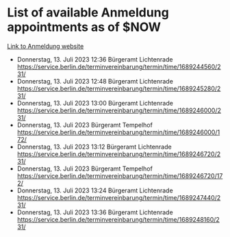 # List of available Anmeldung appointments as of $NOW
[Link to Anmeldung website](https://service.berlin.de/terminvereinbarung/termin/tag.php?termin=1&anliegen[]=120686&dienstleisterlist=122210,122217,327316,122219,327312,122227,327314,122231,327346,122243,327348,122254,122252,329742,122260,329745,122262,329748,122271,327278,122273,327274,122277,327276,330436,122280,327294,122282,327290,122284,327292,122291,327270,122285,327266,122286,327264,122296,327268,150230,329760,122297,327286,122294,327284,122312,329763,122314,329775,122304,327330,122311,327334,122309,327332,317869,122281,327352,122279,329772,122283,122276,327324,122274,327326,122267,329766,122246,327318,122251,327320,122257,327322,122208,327298,122226,327300&herkunft=http%3A%2F%2Fservice.berlin.de%2Fdienstleistung%2F120686%2F)
- Donnerstag, 13. Juli 2023 12:36 Bürgeramt Lichtenrade https://service.berlin.de/terminvereinbarung/termin/time/1689244560/231/
- Donnerstag, 13. Juli 2023 12:48 Bürgeramt Lichtenrade https://service.berlin.de/terminvereinbarung/termin/time/1689245280/231/
- Donnerstag, 13. Juli 2023 13:00 Bürgeramt Lichtenrade https://service.berlin.de/terminvereinbarung/termin/time/1689246000/231/
- Donnerstag, 13. Juli 2023  Bürgeramt Tempelhof https://service.berlin.de/terminvereinbarung/termin/time/1689246000/172/
- Donnerstag, 13. Juli 2023 13:12 Bürgeramt Lichtenrade https://service.berlin.de/terminvereinbarung/termin/time/1689246720/231/
- Donnerstag, 13. Juli 2023  Bürgeramt Tempelhof https://service.berlin.de/terminvereinbarung/termin/time/1689246720/172/
- Donnerstag, 13. Juli 2023 13:24 Bürgeramt Lichtenrade https://service.berlin.de/terminvereinbarung/termin/time/1689247440/231/
- Donnerstag, 13. Juli 2023 13:36 Bürgeramt Lichtenrade https://service.berlin.de/terminvereinbarung/termin/time/1689248160/231/

